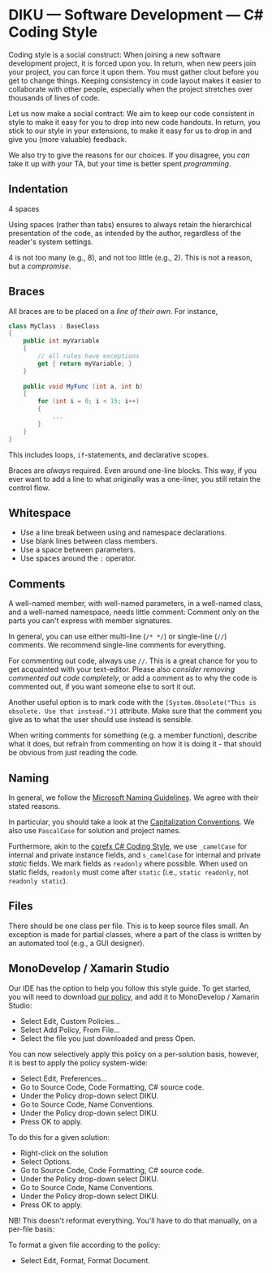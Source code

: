 # DIKU — Software Development — C# Coding Style

Coding style is a social construct: When joining a new software development
project, it is forced upon you. In return, when new peers join your project,
you can force it upon them. You must gather clout before you get to change
things. Keeping consistency in code layout makes it easier to collaborate with
other people, especially when the project stretches over thousands of lines of
code.

Let us now make a social contract: We aim to keep our code consistent in style
to make it easy for you to drop into new code handouts. In return, you stick to
our style in your extensions, to make it easy for us to drop in and give you
(more valuable) feedback.

We also try to give the reasons for our choices. If you disagree, you *can*
take it up with your TA, but your time is better spent _programming_.

## Indentation

4 spaces

Using spaces (rather than tabs) ensures to always retain the hierarchical
presentation of the code, as intended by the author, regardless of the reader's
system settings.

4 is not too many (e.g., 8), and not too little (e.g., 2). This is not a
reason, but a _compromise_.

## Braces

All braces are to be placed on a _line of their own_. For instance,
```csharp
class MyClass : BaseClass
{
    public int myVariable
    {
        // all rules have exceptions
        get { return myVariable; }
    }
    
    public void MyFunc (int a, int b)
    {
        for (int i = 0; i < 15; i++)
        {
            ...
        }
    }
}
```

This includes loops, `if`-statements, and declarative scopes.

Braces are _always_ required. Even around one-line blocks. This way, if you
ever want to add a line to what originally was a one-liner, you still retain the
control flow.

## Whitespace

* Use a line break between using and namespace declarations.
* Use blank lines between class members.
* Use a space between parameters.
* Use spaces around the `:` operator.

## Comments

A well-named member, with well-named parameters, in a well-named class, and a
well-named namespace, needs little comment: Comment only on the parts you can't
express with member signatures.

In general, you can use either multi-line (`/* */`) or single-line (`//`)
comments. We recommend single-line comments for everything.

For commenting out code, always use `//`. This is a great chance for you to get
acquainted with your text-editor.  Please also _consider removing commented out
code completely_, or add a comment as to why the code is commented out, if you
want someone else to sort it out.

Another useful option is to mark code with the `[System.Obsolete("This is
obsolete. Use that instead.")]` attribute. Make sure that the comment you give
as to what the user should use instead is sensible.

When writing comments for something (e.g. a member function), describe what it
does, but refrain from commenting on how it is doing it - that should be obvious
from just reading the code.

## Naming

In general, we follow the [Microsoft Naming
Guidelines](https://msdn.microsoft.com/en-us/library/ms229002.aspx). We agree
with their stated reasons.

In particular, you should take a look at the [Capitalization
Conventions](https://msdn.microsoft.com/en-us/library/ms229043.aspx). We also
use `PascalCase` for solution and project names.

Furthermore, akin to the [corefx C# Coding
Style](https://github.com/dotnet/corefx/blob/master/Documentation/coding-guidelines/coding-style.md),
we use `_camelCase` for internal and private instance fields, and `s_camelCase`
for internal and private _static_ fields. We mark fields as `readonly` where
possible. When used on static fields, `readonly` must come after `static`
(i.e., `static readonly`, not `readonly static`).

## Files

There should be one class per file. This is to keep source files small. An
exception is made for partial classes, where a part of the class is written by
an automated tool (e.g., a GUI designer).

## MonoDevelop / Xamarin Studio

Our IDE has the option to help you follow this style guide. To get started, you
will need to download [our policy](DIKU.mdpolicy), and add it to MonoDevelop /
Xamarin Studio:

* Select Edit, Custom Policies...
* Select Add Policy, From File...
* Select the file you just downloaded and press Open.

You can now selectively apply this policy on a per-solution basis, however, it
is best to apply the policy system-wide:

* Select Edit, Preferences...
* Go to Source Code, Code Formatting, C# source code.
* Under the Policy drop-down select DIKU.
* Go to Source Code, Name Conventions.
* Under the Policy drop-down select DIKU.
* Press OK to apply.

To do this for a given solution:

* Right-click on the solution
* Select Options.
* Go to Source Code, Code Formatting, C# source code.
* Under the Policy drop-down select DIKU.
* Go to Source Code, Name Conventions.
* Under the Policy drop-down select DIKU.
* Press OK to apply.

NB! This doesn't reformat everything. You'll have to do that manually, on a
per-file basis:

To format a given file according to the policy:

* Select Edit, Format, Format Document.
